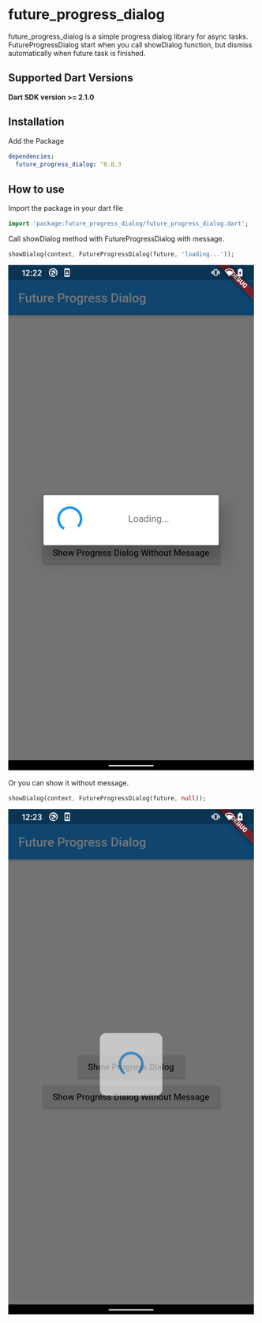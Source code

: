 # future_progress_dialog

future_progress_dialog is a simple progress dialog library for async tasks.
FutureProgressDialog start when you call showDialog function, but dismiss automatically when future task is finished. 

## Supported Dart Versions
**Dart SDK version >= 2.1.0**

## Installation
Add the Package
```yaml
dependencies:
  future_progress_dialog: ^0.0.3
```

## How to use

Import the package in your dart file

```dart
import 'package:future_progress_dialog/future_progress_dialog.dart';
```

Call showDialog method with FutureProgressDialog with message.
```dart
showDialog(context, FutureProgressDialog(future, 'loading...'));
```

![Future Progress Dialog](./readme_res/future_progress_dialog.png)

Or you can show it without message.
```dart
showDialog(context, FutureProgressDialog(future, null));
```

![Future Progress Dialog Without Message](./readme_res/future_progress_dialog_without_msg.png)

